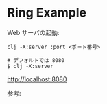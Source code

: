 # Ring Example

Web サーバの起動: 

```
clj -X:server :port <ポート番号>
```

```
# デフォルトでは 8080
$ clj -X:server
```

<http://localhost:8080>

参考: 

[Ring]: https://github.com/ring-clojure/ring
[Reitit]: https://github.com/metosin/reitit
[Ring-Defaults]: https://github.com/ring-clojure/ring-defaults
[tools.deps]: https://github.com/clojure/tools.deps
